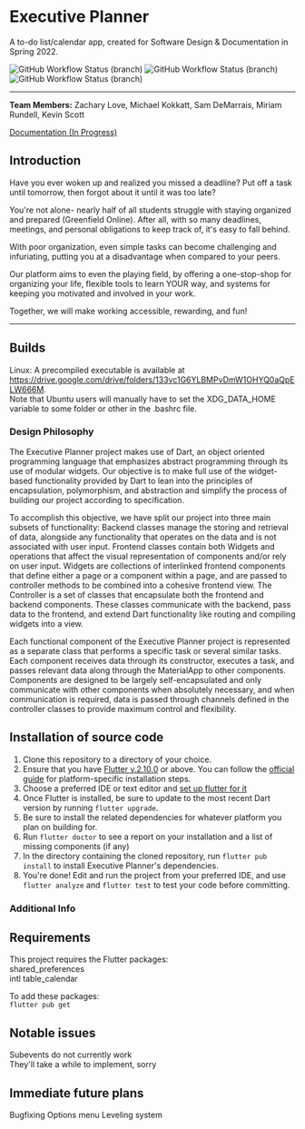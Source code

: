 # Executive Planner

A to-do list/calendar app, created for Software Design & Documentation in Spring 2022.

![GitHub Workflow Status (branch)](https://img.shields.io/github/workflow/status/delexagon/executive-planner/Executive_Planner_Tests/testing?label=Testing&style=flat-square) 
![GitHub Workflow Status (branch)](https://img.shields.io/github/workflow/status/delexagon/executive-planner/Executive_Planner_Tests/development?label=Development%20&style=flat-square)
![GitHub Workflow Status (branch)](https://img.shields.io/github/workflow/status/delexagon/executive-planner/Executive_Planner_Tests/master?label=Master&style=flat-square)


---
**Team Members:** Zachary Love, Michael Kokkatt, Sam DeMarrais, Miriam Rundell, Kevin Scott


[Documentation (In Progress)](https://executive-planner.readthedocs.io/en/latest/) 

## Introduction
Have you ever woken up and realized you missed a deadline? Put off a task until tomorrow, then forgot about it until it was too late?

You're not alone- nearly half of all students struggle with staying organized and prepared (Greenfield Online). After all, with so many deadlines, meetings, and personal obligations to keep track of, it's easy to fall behind.

With poor organization, even simple tasks can become challenging and infuriating, putting you at a disadvantage when compared to your peers. 

Our platform aims to even the playing field, by offering a one-stop-shop for organizing your life, flexible tools to learn YOUR way, and systems for keeping you motivated and involved in your work.

Together, we will make working accessible, rewarding, and fun!

---

## Builds

Linux: 
A precompiled executable is available at https://drive.google.com/drive/folders/133vc1G6YLBMPvDmW1OHYQ0aQpELW666M.  
Note that Ubuntu users will manually have to set the XDG_DATA_HOME variable to some folder or other in the .bashrc file.

### Design Philosophy

The Executive Planner project makes use of Dart, an object oriented programming language that emphasizes abstract programming through its use of modular widgets. Our objective is to make full use of the widget-based functionality provided by Dart to lean into the principles of encapsulation, polymorphism, and abstraction and simplify the process of building our project according to specification.

To accomplish this objective, we have split our project into three main subsets of functionality:
Backend classes manage the storing and retrieval of data, alongside any functionality that operates on the data and is not associated with user input.
Frontend classes contain both Widgets and operations that affect the visual representation of components and/or rely on user input.
Widgets are collections of interlinked frontend components that define either a page or a component within a page, and are passed to controller methods to be combined into a cohesive frontend view.
The Controller is a set of classes that encapsulate both the frontend and backend components. These classes communicate with the backend, pass data to the frontend, and extend Dart functionality like routing and compiling widgets into a view.

Each functional component of the Executive Planner project is represented as a separate class that performs a specific task or several similar tasks. Each component receives data through its constructor, executes a task, and passes relevant data along through the MaterialApp to other components. Components are designed to be largely self-encapsulated and only communicate with other components when absolutely necessary, and when communication is required, data is passed through channels defined in the controller classes to provide maximum control and flexibility.


## Installation of source code

1. Clone this repository to a directory of your choice.
2. Ensure that you have [Flutter v.2.10.0](https://flutter.dev/) or above. You can follow the [official guide](https://docs.flutter.dev/get-started/install) for platform-specific installation steps.
3. Choose a preferred IDE or text editor and [set up flutter for it](https://docs.flutter.dev/get-started/editor)
4. Once Flutter is installed, be sure to update to the most recent Dart version by running `flutter upgrade`.
5. Be sure to install the related dependencies for whatever platform you plan on building for.
6. Run `flutter doctor` to see a report on your installation and a list of missing components (if any)
7. In the directory containing the cloned repository, run `flutter pub install` to install Executive Planner's dependencies.
8. You're done! Edit and run the project from your preferred IDE, and use `flutter analyze` and `flutter test` to test your code before committing.


### Additional Info

## Requirements

This project requires the Flutter packages:    
shared_preferences  
intl
table_calendar

To add these packages:  
`flutter pub get`

## Notable issues  
Subevents do not currently work  
They'll take a while to implement, sorry

## Immediate future plans  
Bugfixing
Options menu
Leveling system

